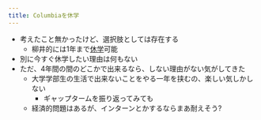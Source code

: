```yaml
---
title: Columbiaを休学
---
```


* 考えたこと無かったけど、選択肢としては存在する
  * 柳井的には1年まで[休学](%E4%BC%91%E5%AD%A6.md)可能
* 別に今すぐ休学したい理由は何もない
* ただ、4年間の間のどこかで出来るなら、しない理由がない気がしてきた
  * 大学学部生の生活で出来ないことをやる一年を挟むの、楽しい気しかしない
    * ギャップタームを振り返ってみても
  * 経済的問題はあるが、インターンとかするならまあ耐えそう?
